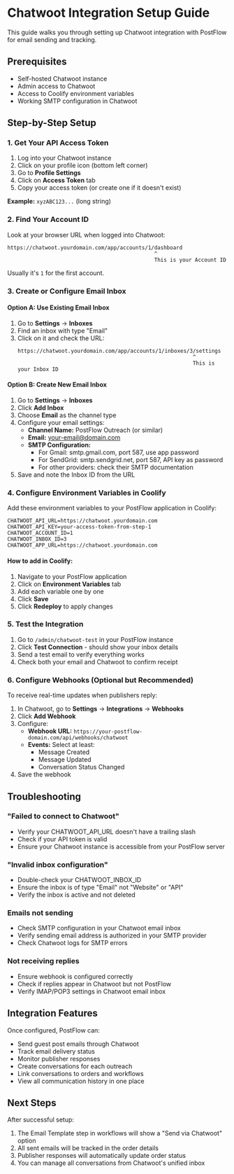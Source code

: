 # Chatwoot Integration Setup Guide

This guide walks you through setting up Chatwoot integration with PostFlow for email sending and tracking.

## Prerequisites

- Self-hosted Chatwoot instance
- Admin access to Chatwoot
- Access to Coolify environment variables
- Working SMTP configuration in Chatwoot

## Step-by-Step Setup

### 1. Get Your API Access Token

1. Log into your Chatwoot instance
2. Click on your profile icon (bottom left corner)
3. Go to **Profile Settings**
4. Click on **Access Token** tab
5. Copy your access token (or create one if it doesn't exist)

**Example:** `xyzABC123...` (long string)

### 2. Find Your Account ID

Look at your browser URL when logged into Chatwoot:
```
https://chatwoot.yourdomain.com/app/accounts/1/dashboard
                                               ^
                                               This is your Account ID
```

Usually it's `1` for the first account.

### 3. Create or Configure Email Inbox

#### Option A: Use Existing Email Inbox
1. Go to **Settings** → **Inboxes**
2. Find an inbox with type "Email"
3. Click on it and check the URL:
   ```
   https://chatwoot.yourdomain.com/app/accounts/1/inboxes/3/settings
                                                           ^
                                                           This is your Inbox ID
   ```

#### Option B: Create New Email Inbox
1. Go to **Settings** → **Inboxes**
2. Click **Add Inbox**
3. Choose **Email** as the channel type
4. Configure your email settings:
   - **Channel Name:** PostFlow Outreach (or similar)
   - **Email:** your-email@domain.com
   - **SMTP Configuration:**
     - For Gmail: smtp.gmail.com, port 587, use app password
     - For SendGrid: smtp.sendgrid.net, port 587, API key as password
     - For other providers: check their SMTP documentation
5. Save and note the Inbox ID from the URL

### 4. Configure Environment Variables in Coolify

Add these environment variables to your PostFlow application in Coolify:

```env
CHATWOOT_API_URL=https://chatwoot.yourdomain.com
CHATWOOT_API_KEY=your-access-token-from-step-1
CHATWOOT_ACCOUNT_ID=1
CHATWOOT_INBOX_ID=3
CHATWOOT_APP_URL=https://chatwoot.yourdomain.com
```

#### How to add in Coolify:
1. Navigate to your PostFlow application
2. Click on **Environment Variables** tab
3. Add each variable one by one
4. Click **Save**
5. Click **Redeploy** to apply changes

### 5. Test the Integration

1. Go to `/admin/chatwoot-test` in your PostFlow instance
2. Click **Test Connection** - should show your inbox details
3. Send a test email to verify everything works
4. Check both your email and Chatwoot to confirm receipt

### 6. Configure Webhooks (Optional but Recommended)

To receive real-time updates when publishers reply:

1. In Chatwoot, go to **Settings** → **Integrations** → **Webhooks**
2. Click **Add Webhook**
3. Configure:
   - **Webhook URL:** `https://your-postflow-domain.com/api/webhooks/chatwoot`
   - **Events:** Select at least:
     - Message Created
     - Message Updated
     - Conversation Status Changed
4. Save the webhook

## Troubleshooting

### "Failed to connect to Chatwoot"
- Verify your CHATWOOT_API_URL doesn't have a trailing slash
- Check if your API token is valid
- Ensure your Chatwoot instance is accessible from your PostFlow server

### "Invalid inbox configuration"
- Double-check your CHATWOOT_INBOX_ID
- Ensure the inbox is of type "Email" not "Website" or "API"
- Verify the inbox is active and not deleted

### Emails not sending
- Check SMTP configuration in your Chatwoot email inbox
- Verify sending email address is authorized in your SMTP provider
- Check Chatwoot logs for SMTP errors

### Not receiving replies
- Ensure webhook is configured correctly
- Check if replies appear in Chatwoot but not PostFlow
- Verify IMAP/POP3 settings in Chatwoot email inbox

## Integration Features

Once configured, PostFlow can:
- Send guest post emails through Chatwoot
- Track email delivery status
- Monitor publisher responses
- Create conversations for each outreach
- Link conversations to orders and workflows
- View all communication history in one place

## Next Steps

After successful setup:
1. The Email Template step in workflows will show a "Send via Chatwoot" option
2. All sent emails will be tracked in the order details
3. Publisher responses will automatically update order status
4. You can manage all conversations from Chatwoot's unified inbox